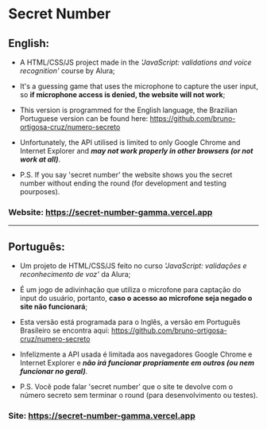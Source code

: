 # Secret Number

## English:
- A HTML/CSS/JS project made in the *'JavaScript: validations and voice recognition'* course by Alura;
- It's a guessing game that uses the microphone to capture the user input, so **if microphone access is denied, the website will not work**;
- This version is programmed for the English language, the Brazilian Portuguese version can be found here: https://github.com/bruno-ortigosa-cruz/numero-secreto
- Unfortunately, the API utilised is limited to only Google Chrome and Internet Explorer and ***may not work properly in other browsers (or not work at all)***.

- P.S. If you say 'secret number' the website shows you the secret number without ending the round (for development and testing pourposes).

### Website: https://secret-number-gamma.vercel.app

---------

## Português:<br>
- Um projeto de HTML/CSS/JS feito no curso *'JavaScript: validações e reconhecimento de voz'* da Alura;
- É um jogo de adivinhação que utiliza o microfone para captação do input do usuário, portanto, **caso o acesso ao microfone seja negado o site não funcionará**;
- Esta versão está programada para o Inglês, a versão em Português Brasileiro se encontra aqui: https://github.com/bruno-ortigosa-cruz/numero-secreto
- Infelizmente a API usada é limitada aos navegadores Google Chrome e Internet Explorer e ***não irá funcionar propriamente em outros (ou nem funcionar no geral)***.

- P.S. Você pode falar 'secret number' que o site te devolve com o número secreto sem terminar o round (para desenvolvimento ou testes).

### Site: https://secret-number-gamma.vercel.app

